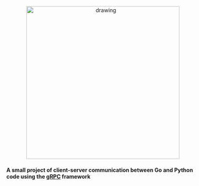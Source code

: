 <p align="center">
<img src="https://encrypted-tbn0.gstatic.com/images?q=tbn%3AANd9GcSrKJpP7aFWyCoQGBmfuBHSLCtukAPGsHAlfw&usqp=CAU" alt="drawing" width="400"/>
</p>

#### A small project of client-server communication between Go and Python code using the [gRPC](https://grpc.io/ "A high-performance, open source universal RPC framework") framework 

